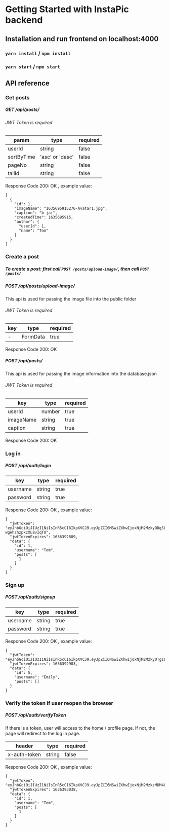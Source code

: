 # Getting Started with InstaPic backend

## Installation and run frontend on localhost:4000

### `yarn install` / `npm install`

### `yarn start` / `npm start`

## API reference

### Get posts

##### GET /api/posts/

###### JWT Token is required

| param      | type            | required |
| ---------- | --------------- | -------- |
| userId     | string          | false    |
| sortByTime | 'asc' or 'desc' | false    |
| pageNo     | string          | false    |
| tailId     | string          | false    |

Response Code 200: OK , example value:

```
[
  {
    "id": 1,
    "imageName": "1635695915276-Avatar1.jpg",
    "caption": "b jai",
    "createdTime": 1635695915,
    "author": {
      "userId": 1,
      "name": "Tom"
    }
  }
]
```

### Create a post

##### To create a post: first call `POST /posts/upload-image/`, then call `POST /posts/`

##### POST /api/posts/upload-image/

This api is used for passing the image file into the public folder

###### JWT Token is required

| key | type     | required |
| --- | -------- | -------- |
| -   | FormData | true     |

Response Code 200: OK

##### POST /api/posts/

This api is used for passing the image information into the database.json

###### JWT Token is required

| key       | type   | required |
| --------- | ------ | -------- |
| userId    | number | true     |
| imageName | string | true     |
| caption   | string | true     |

Response Code 200: OK

### Log in

##### POST /api/auth/login

| key      | type   | required |
| -------- | ------ | -------- |
| username | string | true     |
| password | string | true     |

Response Code 200: OK , example value:

```
{
  "jwtToken": "eyJhbGciOiJIUzI1NiIsInR5cCI6IkpXVCJ9.eyJpZCI6MSwiZXhwIjoxNjM2MzkyODg5LCJpYXQiOjE2MzU3ODgwODl9.z0bMwyNHN3bq1zNUSwbNE3DB-wgehzhzpkzXL8vIqTU",
  "jwtTokenExpires": 1636392889,
  "data": {
    "id": 1,
    "username": "Tom",
    "posts": [
      1
    ]
  }
}
```

### Sign up

##### POST /api/auth/signup

| key      | type   | required |
| -------- | ------ | -------- |
| username | string | true     |
| password | string | true     |

Response Code 200: OK , example value:

```
{
  "jwtToken": "eyJhbGciOiJIUzI1NiIsInR5cCI6IkpXVCJ9.eyJpZCI6NSwiZXhwIjoxNjM2MzkyOTgzLCJpYXQiOjE2MzU3ODgxODN9.paMTba8XSgsKAj0fOYZpCz1xsrIkhzwVrcpxGx32GC8",
  "jwtTokenExpires": 1636392983,
  "data": {
    "id": 5,
    "username": "Emily",
    "posts": []
  }
}
```

### Verify the token if user reopen the browser

##### POST /api/auth/verifyToken

If there is a token, user will access to the home / profile page. If not, the page will redirect to the log in page.

| header       | type   | required |
| ------------ | ------ | -------- |
| x-auth-token | string | false    |

Response Code 200: OK , example value:

```
{
  "jwtToken": "eyJhbGciOiJIUzI1NiIsInR5cCI6IkpXVCJ9.eyJpZCI6MSwiZXhwIjoxNjM2MzkzMDM4LCJpYXQiOjE2MzU3ODgyMzh9.nvw_oPjABx7d6rem1vYd2CCZ6tXSc1jg34SVmjhT5Eo",
  "jwtTokenExpires": 1636393038,
  "data": {
    "id": 1,
    "username": "Tom",
    "posts": [
      1
    ]
  }
}
```
